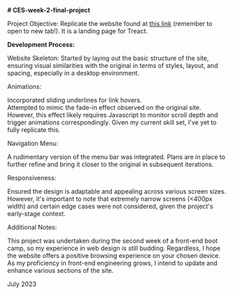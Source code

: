 **# CES-week-2-final-project**

Project Objective: Replicate the website found at [this link](https://treact.owaiskhan.me/components/landingPages/SaaSProductLandingPage) (remember to open to new tab!). It is a landing page for Treact.

**Development Process:**

Website Skeleton: Started by laying out the basic structure of the site, ensuring visual similarities with the original in terms of styles, layout, and spacing, especially in a desktop environment.

Animations:

Incorporated sliding underlines for link hovers.  
Attempted to mimic the fade-in effect observed on the original site. However, this effect likely requires Javascript to monitor scroll depth and trigger animations correspondingly. Given my current skill set, I've yet to fully replicate this.  

Navigation Menu: 

A rudimentary version of the menu bar was integrated. Plans are in place to further refine and bring it closer to the original in subsequent iterations.

Responsiveness:

Ensured the design is adaptable and appealing across various screen sizes. However, it's important to note that extremely narrow screens (<400px width) and certain edge cases were not considered, given the project's early-stage context.

Additional Notes:

This project was undertaken during the second week of a front-end boot camp, so my experience in web design is still budding. Regardless, I hope the website offers a positive browsing experience on your chosen device. As my proficiency in front-end engineering grows, I intend to update and enhance various sections of the site.

July 2023
